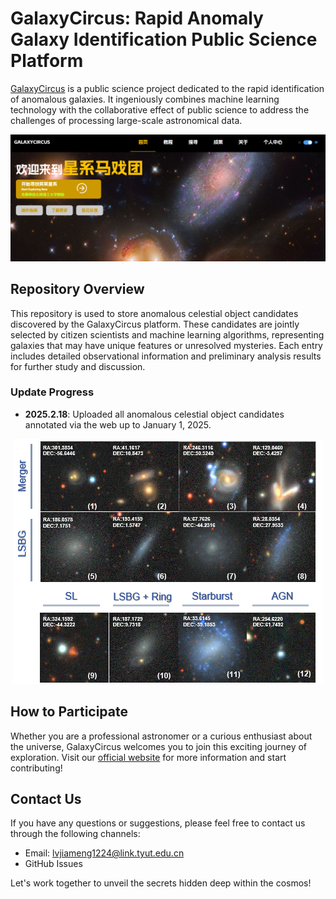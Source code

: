 # GalaxyCircus: Rapid Anomaly Galaxy Identification Public Science Platform

[GalaxyCircus](https://nadc.china-vo.org/galaxycircus/) is a public science project dedicated to the rapid identification of anomalous galaxies. It ingeniously combines machine learning technology with the collaborative effect of public science to address the challenges of processing large-scale astronomical data. 

![示例图片](./figure/1739953304262.jpg)

## Repository Overview

This repository is used to store anomalous celestial object candidates discovered by the GalaxyCircus platform. These candidates are jointly selected by citizen scientists and machine learning algorithms, representing galaxies that may have unique features or unresolved mysteries. Each entry includes detailed observational information and preliminary analysis results for further study and discussion.

### Update Progress

- **2025.2.18**: Uploaded all anomalous celestial object candidates annotated via the web up to January 1, 2025.
  
<p align="center">
  <img src="./figure/20250101.jpg" alt="示例图片" />
</p>

## How to Participate

Whether you are a professional astronomer or a curious enthusiast about the universe, GalaxyCircus welcomes you to join this exciting journey of exploration. Visit our [official website](https://nadc.china-vo.org/galaxycircus/) for more information and start contributing!

## Contact Us

If you have any questions or suggestions, please feel free to contact us through the following channels:
- Email: lvjiameng1224@link.tyut.edu.cn 
- GitHub Issues

Let's work together to unveil the secrets hidden deep within the cosmos!
